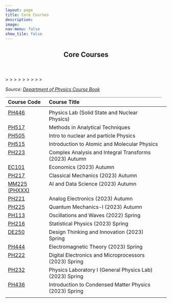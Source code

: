 ```yaml
---
layout: page
title: Core Courses
description: 
image: 
nav-menu: false
show_tile: false
---
```


<!-- Main -->
<div id="main" class="alt">

<!-- One -->
<section id="one">
	<div class="inner">
		<header class="major">
			<h2>Core Courses</h2>
		</header>

<!-- Content Try Bootstrap Accordian-->
		
<style type="text/css">
.tg  {border-collapse:collapse;border-spacing:0;}
.tg .tg-fymr{border-color:inherit;font-weight:bold;text-align:left;vertical-align:top}
.tg .tg-0pky{border-color:inherit;text-align:left;vertical-align:top}
.tg .tg-7btt{border-color:inherit;font-weight:bold;text-align:center;vertical-align:top}
</style>
<table class="tg">
<thead>
  <tr>
    <th class="tg-fymr">Course Code</th>
    <th class="tg-fymr">Course Title</th>
    
  </tr>
</thead>
<tbody>
  <tr>
    <td class="tg-0pky"></td>
    <td class="tg-0pky"></td>
    <td class="tg-0pky"></td>
  </tr>
  
  <tr> 
    <td class="tg-0pky"><a href="core/review/ph446.html">PH446</a></td>
    <td class="tg-0pky">Physics Lab (Solid State and Nuclear Physics)</td>
  </tr>>

  <tr>
    <td class="tg-0pky"><a href="core\review\h517.html">PH517</a></td>
    <td class="tg-0pky">Methods in Analytical Techniques</td>
  </tr>
  
  <tr>
    <td class="tg-0pky"><a href="core\review\ph505.html">PH505</a></td>
    <td class="tg-0pky">Intro to nuclear and particle Physics</td>  
  </tr>

  <tr>
    <td class="tg-0pky"><a href="core\review\ph515.html">PH515</a></td>
    <td class="tg-0pky">Introduction to Atomic and Molecular Physics</td>
  </tr>

  <tr>
    <td class="tg-0pky"><a href="core\review\ph223_2023a.html">PH223</a></td>
    <td class="tg-0pky">Complex Analysis and Integral Transforms (2023) Autumn</td>
  </tr>

  <tr>
    <td class="tg-0pky"><a href="core\review\ec101_2023a.html">EC101</a></td>
    <td class="tg-0pky">Economics (2023) Autumn</td>
  </tr>

  <tr>
    <td class="tg-0pky"><a href="core\review\ph217_2023a.html">PH217</a></td>
    <td class="tg-0pky">Classical Mechanics (2023) Autumn</td>
  </tr>

  <tr>
    <td class="tg-0pky"><a href="core\review\mm225_2023a.html">MM225 (PHXXX)</a></td>
    <td class="tg-0pky">AI and Data Science (2023) Autumn</td>
  </tr>>

  <tr>
    <td class="tg-0pky"><a href="core\review\ph221_2023a.html">PH221</a></td>
    <td class="tg-0pky">Analog Electronics (2023) Autumn</td>
  </tr>
  <tr>
    <td class="tg-0pky"><a href="core\review\ph225_2023a.html">PH225</a></td>
    <td class="tg-0pky">Quantum Mechanics-I (2023) Autumn</td>
  </tr>
  <tr>
    <td class="tg-0pky"><a href="core\review\ph113_2022s.html">PH113</a></td>
    <td class="tg-0pky">Oscillations and Waves (2022) Spring</td>
  </tr>>

  <tr>
    <td class="tg-0pky"><a href="core\review\ph216_2023s.html">PH216</a></td>
    <td class="tg-0pky">Statistical Physics (2023) Spring</td>
  </tr>>

  <tr>
    <td class="tg-0pky"><a href="core\review\de250_2023s.html">DE250</a></td>
    <td class="tg-0pky">Design Thinking and Innovation (2023) Spring</td>
  </tr>>

  <tr>
    <td class="tg-0pky"><a href="core\review\ph444_2023s.html">PH444</a></td>
    <td class="tg-0pky">Electromagnetic Theory (2023) Spring</td>
  </tr>>

  <tr>
    <td class="tg-0pky"><a href="core\review\ph222_2023s.html">PH222</a></td>
    <td class="tg-0pky">Digital Electronics and Microprocessors (2023) Spring</td>
  </tr>>

  <tr>
    <td class="tg-0pky"><a href="core\review\ph232_2023s.html">PH232</a></td>
    <td class="tg-0pky">Physics Laboratory I (General Physics Lab) (2023) Spring</td>
  </tr>>

  <tr>
    <td class="tg-0pky"><a href="core\review\ph436_2023s.html">PH436</a></td>
    <td class="tg-0pky">Introduction to Condensed Matter Physics (2023) Spring</td>
  </tr>>

  <tr>
    <td class="tg-0pky"></td>
    <td class="tg-0pky"></td>
    <td class="tg-0pky"></td>
  </tr>

  <i>Source: <a href="/files/sss/phyhandbook.pdf" target="_blank">Department of Physics Course Book</a></i>
  

		

